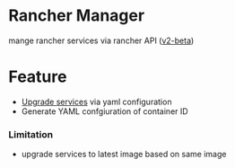 # Rancher Manager
mange rancher services via rancher API ([v2-beta](http://rancher.com/docs/rancher/v1.6/en/api/v2-beta/))

# Feature
- [Upgrade services](http://rancher.com/docs/rancher/v1.6/en/api/v2-beta/api-resources/service/#upgrade) via yaml configuration 
- Generate YAML confgiuration of container ID

### Limitation
- upgrade services to latest image based on same image
